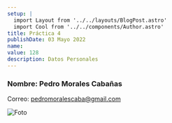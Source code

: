 ```yaml
---
setup: |
  import Layout from '../../layouts/BlogPost.astro'
  import Cool from '../../components/Author.astro'
title: Práctica 4
publishDate: 03 Mayo 2022
name: 
value: 128
description: Datos Personales
---
```




### Nombre: Pedro Morales Cabañas
Correo: pedromoralescaba@gmail.com

![Foto](Pedro.jpg)


